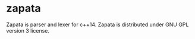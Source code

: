 # zapata
Zapata is parser and lexer for c++14. Zapata is distributed under GNU GPL version 3 license.
